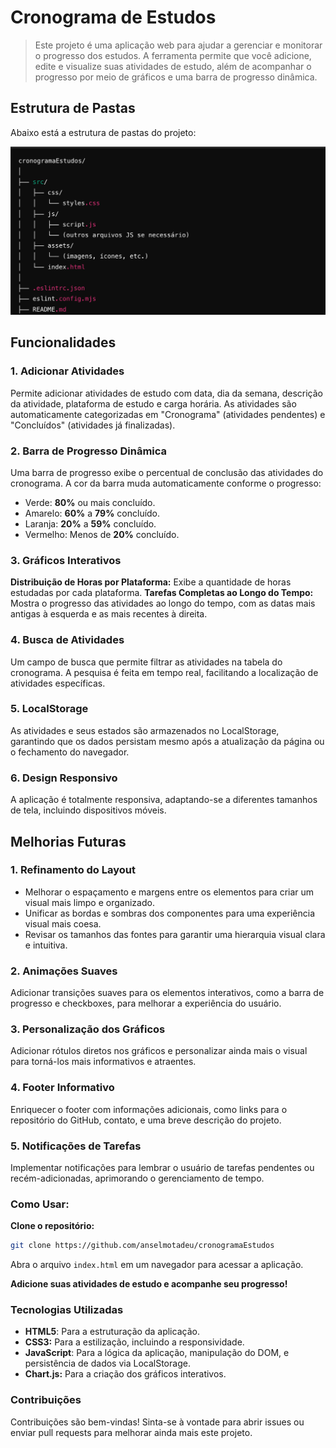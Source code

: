 # Cronograma de Estudos

> Este projeto é uma aplicação web para ajudar a gerenciar e monitorar o progresso dos estudos. A ferramenta permite que você adicione, edite e visualize suas atividades de estudo, além de acompanhar o progresso por meio de gráficos e uma barra de progresso dinâmica.

## Estrutura de Pastas

Abaixo está a estrutura de pastas do projeto:

![Estrutura de Pastas](src/assets/estruturaProjeto.png)

## Funcionalidades

### 1. **Adicionar Atividades**

Permite adicionar atividades de estudo com data, dia da semana, descrição da atividade, plataforma de estudo e carga horária.
As atividades são automaticamente categorizadas em "Cronograma" (atividades pendentes) e "Concluídos" (atividades já finalizadas).

### 2. **Barra de Progresso Dinâmica**

Uma barra de progresso exibe o percentual de conclusão das atividades do cronograma. A cor da barra muda automaticamente conforme o progresso:

- Verde: **80%** ou mais concluído.
- Amarelo: **60%** a **79%** concluído.
- Laranja: **20%** a **59%** concluído.
- Vermelho: Menos de **20%** concluído.

### 3. **Gráficos Interativos**

**Distribuição de Horas por Plataforma:** Exibe a quantidade de horas estudadas por cada plataforma.
**Tarefas Completas ao Longo do Tempo:** Mostra o progresso das atividades ao longo do tempo, com as datas mais antigas à esquerda e as mais recentes à direita.

### 4. Busca de Atividades

Um campo de busca que permite filtrar as atividades na tabela do cronograma. A pesquisa é feita em tempo real, facilitando a localização de atividades específicas.

### 5. LocalStorage

As atividades e seus estados são armazenados no LocalStorage, garantindo que os dados persistam mesmo após a atualização da página ou o fechamento do navegador.

### 6. Design Responsivo

A aplicação é totalmente responsiva, adaptando-se a diferentes tamanhos de tela, incluindo dispositivos móveis.

## Melhorias Futuras

### 1. Refinamento do Layout

- Melhorar o espaçamento e margens entre os elementos para criar um visual mais limpo e organizado.
- Unificar as bordas e sombras dos componentes para uma experiência visual mais coesa.
- Revisar os tamanhos das fontes para garantir uma hierarquia visual clara e intuitiva.

### 2. Animações Suaves

Adicionar transições suaves para os elementos interativos, como a barra de progresso e checkboxes, para melhorar a experiência do usuário.

### 3. Personalização dos Gráficos

Adicionar rótulos diretos nos gráficos e personalizar ainda mais o visual para torná-los mais informativos e atraentes.

### 4. Footer Informativo

Enriquecer o footer com informações adicionais, como links para o repositório do GitHub, contato, e uma breve descrição do projeto.

### 5. Notificações de Tarefas

Implementar notificações para lembrar o usuário de tarefas pendentes ou recém-adicionadas, aprimorando o gerenciamento de tempo.

### Como Usar:

**Clone o repositório:**

```bash
git clone https://github.com/anselmotadeu/cronogramaEstudos
```

Abra o arquivo `index.html` em um navegador para acessar a aplicação.

**Adicione suas atividades de estudo e acompanhe seu progresso!**

### Tecnologias Utilizadas

- **HTML5**: Para a estruturação da aplicação.
- **CSS3:** Para a estilização, incluindo a responsividade.
- **JavaScript**: Para a lógica da aplicação, manipulação do DOM, e persistência de dados via LocalStorage.
- **Chart.js:** Para a criação dos gráficos interativos.

### Contribuições

Contribuições são bem-vindas! Sinta-se à vontade para abrir issues ou enviar pull requests para melhorar ainda mais este projeto.
